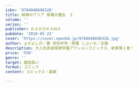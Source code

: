 ```yaml
---
isbn: '9784040698328'
title: 緋弾のアリア 紫電の魔女　Ｉ
volume: ''
series: ''
publisher: ＫＡＤＯＫＡＷＡ
pubdate: '2018-05-23'
cover: 'https://cover.openbd.jp/9784040698328.jpg'
author: よかよしの／著 赤松中学／原著 こぶいち／企画
description: 大人気武装探偵学園アクションコミックス、新章第１巻！
price: '550'
genre: ''
target: 雑誌扱い
format: コミック
content: コミックス・劇画

---
```

